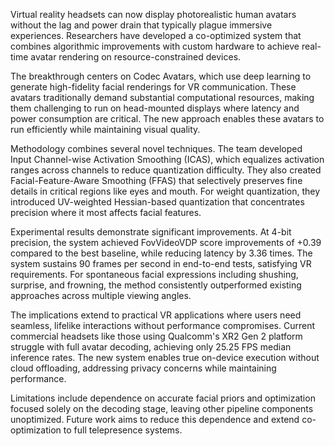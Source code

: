Virtual reality headsets can now display photorealistic human avatars without the lag and power drain that typically plague immersive experiences. Researchers have developed a co-optimized system that combines algorithmic improvements with custom hardware to achieve real-time avatar rendering on resource-constrained devices.

The breakthrough centers on Codec Avatars, which use deep learning to generate high-fidelity facial renderings for VR communication. These avatars traditionally demand substantial computational resources, making them challenging to run on head-mounted displays where latency and power consumption are critical. The new approach enables these avatars to run efficiently while maintaining visual quality.

Methodology combines several novel techniques. The team developed Input Channel-wise Activation Smoothing (ICAS), which equalizes activation ranges across channels to reduce quantization difficulty. They also created Facial-Feature-Aware Smoothing (FFAS) that selectively preserves fine details in critical regions like eyes and mouth. For weight quantization, they introduced UV-weighted Hessian-based quantization that concentrates precision where it most affects facial features.

Experimental results demonstrate significant improvements. At 4-bit precision, the system achieved FovVideoVDP score improvements of +0.39 compared to the best baseline, while reducing latency by 3.36 times. The system sustains 90 frames per second in end-to-end tests, satisfying VR requirements. For spontaneous facial expressions including shushing, surprise, and frowning, the method consistently outperformed existing approaches across multiple viewing angles.

The implications extend to practical VR applications where users need seamless, lifelike interactions without performance compromises. Current commercial headsets like those using Qualcomm's XR2 Gen 2 platform struggle with full avatar decoding, achieving only 25.25 FPS median inference rates. The new system enables true on-device execution without cloud offloading, addressing privacy concerns while maintaining performance.

Limitations include dependence on accurate facial priors and optimization focused solely on the decoding stage, leaving other pipeline components unoptimized. Future work aims to reduce this dependence and extend co-optimization to full telepresence systems.